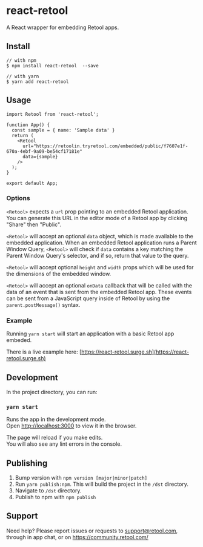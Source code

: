 # react-retool

A React wrapper for embedding Retool apps.

## Install

```
// with npm
$ npm install react-retool  --save

// with yarn
$ yarn add react-retool
```

## Usage

```
import Retool from 'react-retool';

function App() {
  const sample = { name: 'Sample data' }
  return (
    <Retool 
      url="https://retoolin.tryretool.com/embedded/public/f7607e1f-670a-4ebf-9a09-be54cf17181e"
      data={sample}
    />
  );
}

export default App;
```

### Options

`<Retool>` expects a `url` prop pointing to an embedded Retool application. You can generate this URL in the editor mode of a Retool app by clicking "Share" then "Public".

`<Retool>` will accept an optional `data` object, which is made available to the embedded application. When an embedded Retool application runs a Parent Window Query, `<Retool>` will check if `data` contains a key matching the Parent Window Query's selector, and if so, return that value to the query.

`<Retool>` will accept optional `height` and `width` props which will be used for the dimensions of the embedded window.

`<Retool>` will accept an optional `onData` callback that will be called with the data of an event that is sent from the embedded Retool app. These events can be sent from a JavaScript query inside of Retool by using the `parent.postMessage()` syntax.

### Example

Running `yarn start` will start an application with a basic Retool app embeded.

There is a live example here: [https://react-retool.surge.sh](https://react-retool.surge.sh)

## Development

In the project directory, you can run:

### `yarn start`

Runs the app in the development mode.\
Open [http://localhost:3000](http://localhost:3000) to view it in the browser.

The page will reload if you make edits.\
You will also see any lint errors in the console.

## Publishing

1. Bump version with `npm version [major|minor|patch]`
2. Run `yarn publish:npm`. This will build the project in the `/dst` directory.
3. Navigate to `/dst` directory.
4. Publish to npm with `npm publish`

## Support

Need help? Please report issues or requests to support@retool.com, through in app chat, or on https://community.retool.com/

